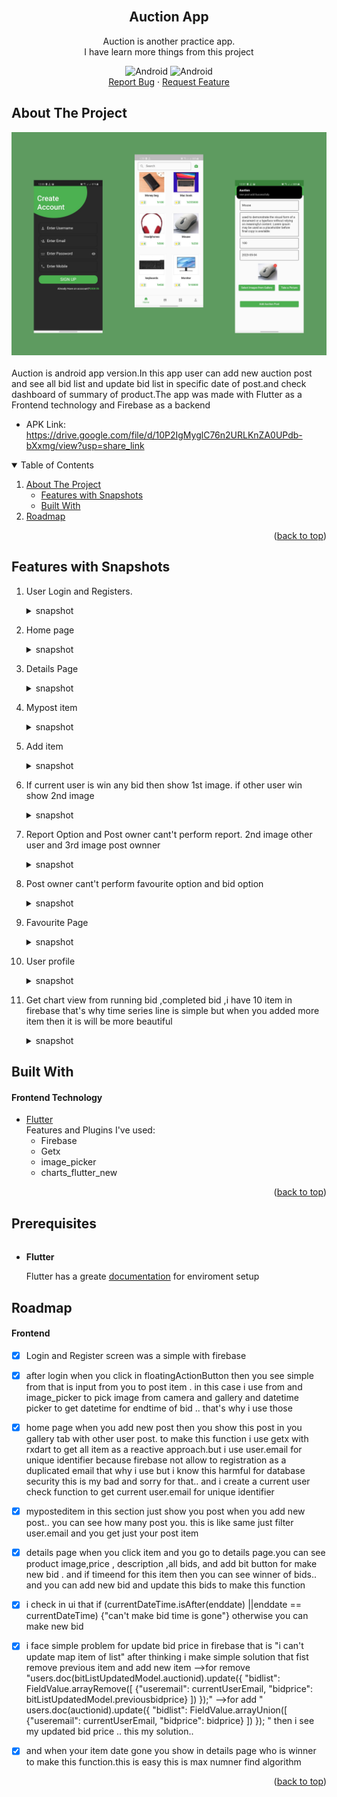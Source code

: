 
<!-- github.com/roothex200 -->

<div id="top"></div>
<!-- PROJECT LOGO -->
<br />
<div align="center">



## **Auction App**
  <p align="center">
     Auction is another practice app. <br>I have learn more things from this project
    <br />
    <div>
  <img src="https://img.shields.io/badge/Android-3DDC84?style=for-the-badge&logo=android&logoColor=white" alt="Android" width="130" height="40" >
      <img src="https://img.shields.io/badge/iOS-000000?style=for-the-badge&logo=ios&logoColor=white" alt="Android" width="130" height="40" >
</div>
    <a href="https://github.com/RootHex200/Auction-App/issues">Report Bug</a>
    ·
    <a href="https://github.com/RootHex200/Auction-App/issues">Request Feature</a>
  </p>

</div>


<!-- ABOUT THE PROJECT -->
## About The Project
<div align="center">
<img src="readme_images/auction.png">
</div><br>
Auction is android app version.In this app user can add new auction post and see all bid list and update bid list in specific date of post.and check dashboard of summary of product.The app was made with Flutter as a Frontend technology and Firebase as a backend

* APK Link: https://drive.google.com/file/d/10P2IgMyglC76n2URLKnZA0UPdb-bXxmg/view?usp=share_link

<details open >
  <summary style="cursor: pointer;">Table of Contents</summary>
  <ol>
    <li>
      <a href="#about-the-project">About The Project</a>
      <ul>
        <li><a href="#features-with-snapshots">Features with Snapshots</a></li>
        <li><a href="#built-with">Built With</a></li>
      </ul>
    <li><a href="#roadmap">Roadmap</a></li>
   
  </ol>
</details>




<p align="right">(<a href="#top">back to top</a>)</p>

## Features with Snapshots
1. User Login and Registers.
   <details ><summary>snapshot</summary>
   
    <img src="readme_images/login.jpeg" width="200" height="400" /> <img src="readme_images/signup.jpeg" width="200" height="400" />

   </details>
2. Home page
   <details ><summary>snapshot</summary>

    <img src="readme_images/homepage.jpeg" width="200" height="400" /> 
   </details>
3. Details Page
   <details ><summary>snapshot</summary>

   <img src="readme_images/bid_and_update.jpeg" width="200" height="400" />

   </details>
3. Mypost item
   <details ><summary>snapshot</summary>

   <img src="readme_images/myposteditem.jpeg" width="200" height="400" />

   </details>
5. Add item
   <details ><summary>snapshot</summary>

   <img src="readme_images/addauction2.jpeg" width="200" height="400" /> <img src="readme_images/addauction3.jpeg" width="200" height="400" /> <img src="readme_images/addauction.jpeg" width="200" height="400" />

   </details>
4. If current user is win any bid then show 1st image. if other user win show 2nd image
   <details ><summary>snapshot</summary>

   <img src="readme_images/otheruserwinner.jpeg" width="200" height="400" /> <img src="readme_images/adminpost2.png" width="200" height="400" />
   </details>
4. Report Option and Post owner cant't perform report. 2nd image other user and 3rd image post ownner
   <details ><summary>snapshot</summary>
   <img src="readme_images/report.jpeg" width="200" height="400" /> <img src="readme_images/report3.jpeg" width="200" height="400" /> <img src="readme_images/admin6.jpeg" width="200" height="400" />
   </details>
4. Post owner cant't perform favourite option and bid option
   <details ><summary>snapshot</summary>
   <img src="readme_images/admin_post.jpeg" width="200" height="400" />
   </details>
3. Favourite Page
   <details ><summary>snapshot</summary>

   <img src="readme_images/favourite.jpeg" width="200" height="400" />

   </details>
4. User profile
   <details ><summary>snapshot</summary>
   <img src="readme_images/setting.jpeg" width="200" height="400" /> <img src="readme_images/setting1.jpeg" width="200" height="400" /> <img src="readme_images/setting2.jpeg" width="200" height="400" />
   </details>
5. Get chart view from running bid ,completed bid ,i have 10 item in firebase that's why time series line is simple but when you added more item then it is will be more beautiful
   <details ><summary>snapshot</summary>

   <img src="readme_images/dh2.jpeg" width="200" height="400" /> <img src="readme_images/dh1.jpeg" width="200" height="400" />

   </details>
## Built With 
#### Frontend Technology  
* [Flutter](https://flutter.dev/?gclsrc=ds&gclsrc=ds) <br>
Features and Plugins I've used: 
   - Firebase
   - Getx
   - image_picker
   - charts_flutter_new

  




<p align="right">(<a href="#top">back to top</a>)</p>


## Prerequisites

######
* **Flutter**

  Flutter has a greate [documentation](https://docs.flutter.dev/get-started/install) for enviroment setup 


## Roadmap
#### Frontend
- [x] Login and Register screen was a simple with firebase
- [x] after login when you click in floatingActionButton then you see simple from that is input from you to post item . in this case i use from and image_picker to pick image from camera and gallery and  datetime picker to get datetime for endtime of bid .. that's why i use those
- [x] home page
   when you add new post then you show this post in you gallery tab with other user post.
    to make this function i use getx with rxdart to get all item as a reactive approach.but i use user.email for unique identifier because firebase not allow to registration as a duplicated email that why i use but i know this harmful for database security this is my bad and sorry for that.. and i create a current user check function to get current user.email for unique identifier
        
- [x] myposteditem
   in this section just show you post when you add new post.. you can see how many post you.
    this is like same just filter user.email and you get just your post item

- [x] details page
    when you click item and you go to details page.you can see product image,price , description ,all bids, and add bit button for make new bid . and if timeend for this item then you can see winner of bids.. and you can add new bid and update this bids to make this function 


- [x] i check in ui that if (currentDateTime.isAfter(enddate) ||enddate == currentDateTime) {"can't make bid time is gone"} otherwise you can make new bid


- [x] i face simple problem for update bid price in firebase that is "i can't update map item of list" after thinking i make simple solution that fist remove previous item and add new item
-->for remove
"users.doc(bitListUpdatedModel.auctionid).update({
      "bidlist": FieldValue.arrayRemove([
        {"useremail": currentUserEmail, "bidprice": bitListUpdatedModel.previousbidprice}
      ])
    });"
-->for add 
"    users.doc(auctionid).update({
      "bidlist": FieldValue.arrayUnion([
        {"useremail": currentUserEmail, "bidprice": bidprice}
      ])
    });
"
then i see my updated bid price .. this my solution..

- [x] and when your item date gone you show in details page who is winner to make this function.this is easy this is max numner find algorithm 

    


<p align="right">(<a href="#top">back to top</a>)</p>
